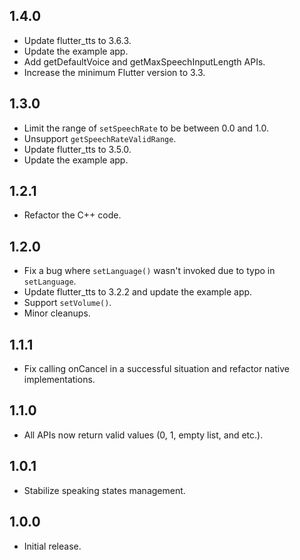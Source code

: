 ## 1.4.0

* Update flutter_tts to 3.6.3.
* Update the example app.
* Add getDefaultVoice and getMaxSpeechInputLength APIs.
* Increase the minimum Flutter version to 3.3.

## 1.3.0

* Limit the range of `setSpeechRate` to be between 0.0 and 1.0.
* Unsupport `getSpeechRateValidRange`.
* Update flutter_tts to 3.5.0.
* Update the example app.

## 1.2.1

* Refactor the C++ code.

## 1.2.0

* Fix a bug where `setLanguage()` wasn't invoked due to typo in `setLanguage`.
* Update flutter_tts to 3.2.2 and update the example app.
* Support `setVolume()`.
* Minor cleanups.

## 1.1.1

* Fix calling onCancel in a successful situation and refactor native implementations.

## 1.1.0

* All APIs now return valid values (0, 1, empty list, and etc.).

## 1.0.1

* Stabilize speaking states management.

## 1.0.0

* Initial release.

